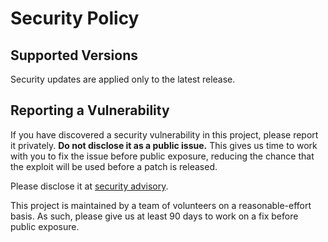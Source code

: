 # Security Policy

## Supported Versions

Security updates are applied only to the latest release.

## Reporting a Vulnerability

If you have discovered a security vulnerability in this project, please report it privately. **Do not disclose it as a public issue.** This gives us time to work with you to fix the issue before public exposure, reducing the chance that the exploit will be used before a patch is released.

Please disclose it at [security advisory](https://github.com/uuid-rs/uuid/security/advisories/new).

This project is maintained by a team of volunteers on a reasonable-effort basis. As such, please give us at least 90 days to work on a fix before public exposure.
